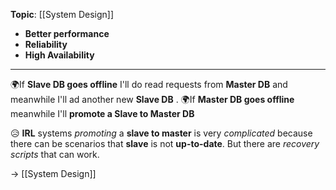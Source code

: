 **Topic**: [[System Design]]

- **Better performance**
- **Reliability**
- **High Availability**

---
🌍If **Slave DB goes offline** I'll do read requests from **Master DB** and meanwhile I'll ad another new **Slave DB** .
🌍If **Master DB goes offline** meanwhile I'll **promote a Slave to Master DB**

😥 **IRL** systems *promoting* a **slave to master** is very *complicated* because there can be scenarios that **slave** is not **up-to-date**. But there are *recovery scripts* that can work.

→ [[System Design]]